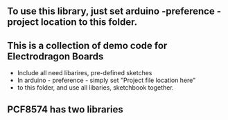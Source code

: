  ## To use this library, just set arduino -preference - project location to this folder.

 
 ## This is a collection of demo code for Electrodragon Boards
 
 * Include all need libarires, pre-defined sketches
 * In arduino - preference - simply set "Project file location here"
 * to this folder, and use all libaries, sketchbook together.

 ## PCF8574 has two libraries